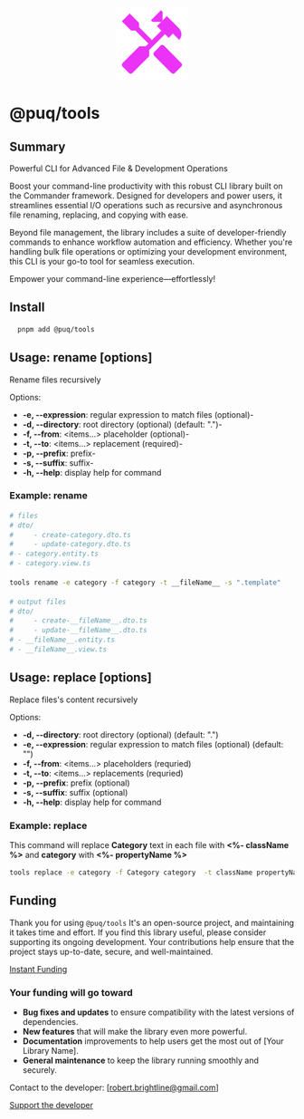 <p align="center">
  <img src="https://raw.githubusercontent.com/rbrightline/puq/refs/heads/main/libs/tools/favicon.png" alt="Logo" />
</p>

# @puq/tools

## Summary

Powerful CLI for Advanced File & Development Operations

Boost your command-line productivity with this robust CLI library built on the Commander framework. Designed for developers and power users, it streamlines essential I/O operations such as recursive and asynchronous file renaming, replacing, and copying with ease.

Beyond file management, the library includes a suite of developer-friendly commands to enhance workflow automation and efficiency. Whether you're handling bulk file operations or optimizing your development environment, this CLI is your go-to tool for seamless execution.

Empower your command-line experience—effortlessly!

## Install

```bash
  pnpm add @puq/tools
```

## Usage: rename [options]

Rename files recursively

Options:

- **-e, --expression**: <string> regular expression to match files (optional)-
- **-d, --directory**: <string> root directory (optional) (default: ".")-
- **-f, --from**: <items...> placeholder (optional)-
- **-t, --to**: <items...> replacement (required)-
- **-p, --prefix**: <string> prefix-
- **-s, --suffix**: <string> suffix-
- **-h, --help**: display help for command

### Example: rename

```bash
# files
# dto/
#     - create-category.dto.ts
#     - update-category.dto.ts
# - category.entity.ts
# - category.view.ts

tools rename -e category -f category -t __fileName__ -s ".template"

# output files
# dto/
#     - create-__fileName__.dto.ts
#     - update-__fileName__.dto.ts
# - __fileName__.entity.ts
# - __fileName__.view.ts

```

## Usage: replace [options]

Replace files's content recursively

Options:

- **-d, --directory**: <string> root directory (optional) (default: ".")
- **-e, --expression**: <string> regular expression to match files (optional) (default: "")
- **-f, --from**: <items...> placeholders (requried)
- **-t, --to**: <items...> replacements (requried)
- **-p, --prefix**: <string> prefix (optional)
- **-s, --suffix**: <string> suffix (optional)
- **-h, --help**: display help for command

### Example: replace

This command will replace **Category** text in each file with **<%- className %>** and **category** with **<%- propertyName %>**

```bash
tools replace -e category -f Category category  -t className propertyName -p "<%-" -s "%>"
```

## Funding

Thank you for using `@puq/tools` It's an open-source project, and maintaining it takes time and effort. If you find this library useful, please consider supporting its ongoing development. Your contributions help ensure that the project stays up-to-date, secure, and well-maintained.

[Instant Funding](https://cash.app/$puqlib)

### Your funding will go toward

- **Bug fixes and updates** to ensure compatibility with the latest versions of dependencies.
- **New features** that will make the library even more powerful.
- **Documentation** improvements to help users get the most out of [Your Library Name].
- **General maintenance** to keep the library running smoothly and securely.

Contact to the developer: [robert.brightline@gmail.com]

[Support the developer](https://cash.app/$puqlib)
